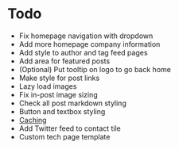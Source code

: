 # Todo
- Fix homepage navigation with dropdown
- Add more homepage company information
- Add style to author and tag feed pages
- Add area for featured posts
- (Optional) Put tooltip on logo to go back home
- Make style for post links
- Lazy load images
- Fix in-post image sizing
- Check all post markdown styling
- Button and textbox styling
- [Caching](https://developers.google.com/speed/docs/insights/LeverageBrowserCaching)
- Add Twitter feed to contact tile
- Custom tech page template
